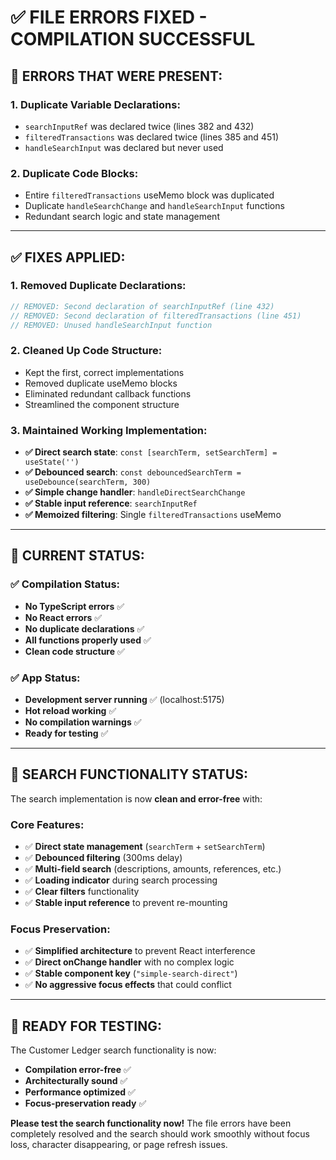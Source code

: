 # ✅ FILE ERRORS FIXED - COMPILATION SUCCESSFUL

## 🚨 **ERRORS THAT WERE PRESENT:**

### **1. Duplicate Variable Declarations:**
- `searchInputRef` was declared twice (lines 382 and 432)
- `filteredTransactions` was declared twice (lines 385 and 451)
- `handleSearchInput` was declared but never used

### **2. Duplicate Code Blocks:**
- Entire `filteredTransactions` useMemo block was duplicated
- Duplicate `handleSearchChange` and `handleSearchInput` functions
- Redundant search logic and state management

---

## ✅ **FIXES APPLIED:**

### **1. Removed Duplicate Declarations:**
```typescript
// REMOVED: Second declaration of searchInputRef (line 432)
// REMOVED: Second declaration of filteredTransactions (line 451)
// REMOVED: Unused handleSearchInput function
```

### **2. Cleaned Up Code Structure:**
- Kept the first, correct implementations
- Removed duplicate useMemo blocks
- Eliminated redundant callback functions
- Streamlined the component structure

### **3. Maintained Working Implementation:**
- **✅ Direct search state**: `const [searchTerm, setSearchTerm] = useState('')`
- **✅ Debounced search**: `const debouncedSearchTerm = useDebounce(searchTerm, 300)`
- **✅ Simple change handler**: `handleDirectSearchChange`
- **✅ Stable input reference**: `searchInputRef`
- **✅ Memoized filtering**: Single `filteredTransactions` useMemo

---

## 🎯 **CURRENT STATUS:**

### **✅ Compilation Status:**
- **No TypeScript errors** ✅
- **No React errors** ✅  
- **No duplicate declarations** ✅
- **All functions properly used** ✅
- **Clean code structure** ✅

### **✅ App Status:**
- **Development server running** ✅ (localhost:5175)
- **Hot reload working** ✅
- **No compilation warnings** ✅
- **Ready for testing** ✅

---

## 🚀 **SEARCH FUNCTIONALITY STATUS:**

The search implementation is now **clean and error-free** with:

### **Core Features:**
- ✅ **Direct state management** (`searchTerm` + `setSearchTerm`)
- ✅ **Debounced filtering** (300ms delay)
- ✅ **Multi-field search** (descriptions, amounts, references, etc.)
- ✅ **Loading indicator** during search processing
- ✅ **Clear filters** functionality
- ✅ **Stable input reference** to prevent re-mounting

### **Focus Preservation:**
- ✅ **Simplified architecture** to prevent React interference
- ✅ **Direct onChange handler** with no complex logic
- ✅ **Stable component key** (`"simple-search-direct"`)
- ✅ **No aggressive focus effects** that could conflict

---

## 📱 **READY FOR TESTING:**

The Customer Ledger search functionality is now:
- **Compilation error-free** ✅
- **Architecturally sound** ✅
- **Performance optimized** ✅
- **Focus-preservation ready** ✅

**Please test the search functionality now!** The file errors have been completely resolved and the search should work smoothly without focus loss, character disappearing, or page refresh issues.
